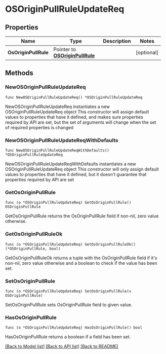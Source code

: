 # OSOriginPullRuleUpdateReq

## Properties

Name | Type | Description | Notes
------------ | ------------- | ------------- | -------------
**OsOriginPullRule** | Pointer to [**OSOriginPullRule**](OSOriginPullRule.md) |  | [optional] 

## Methods

### NewOSOriginPullRuleUpdateReq

`func NewOSOriginPullRuleUpdateReq() *OSOriginPullRuleUpdateReq`

NewOSOriginPullRuleUpdateReq instantiates a new OSOriginPullRuleUpdateReq object
This constructor will assign default values to properties that have it defined,
and makes sure properties required by API are set, but the set of arguments
will change when the set of required properties is changed

### NewOSOriginPullRuleUpdateReqWithDefaults

`func NewOSOriginPullRuleUpdateReqWithDefaults() *OSOriginPullRuleUpdateReq`

NewOSOriginPullRuleUpdateReqWithDefaults instantiates a new OSOriginPullRuleUpdateReq object
This constructor will only assign default values to properties that have it defined,
but it doesn't guarantee that properties required by API are set

### GetOsOriginPullRule

`func (o *OSOriginPullRuleUpdateReq) GetOsOriginPullRule() OSOriginPullRule`

GetOsOriginPullRule returns the OsOriginPullRule field if non-nil, zero value otherwise.

### GetOsOriginPullRuleOk

`func (o *OSOriginPullRuleUpdateReq) GetOsOriginPullRuleOk() (*OSOriginPullRule, bool)`

GetOsOriginPullRuleOk returns a tuple with the OsOriginPullRule field if it's non-nil, zero value otherwise
and a boolean to check if the value has been set.

### SetOsOriginPullRule

`func (o *OSOriginPullRuleUpdateReq) SetOsOriginPullRule(v OSOriginPullRule)`

SetOsOriginPullRule sets OsOriginPullRule field to given value.

### HasOsOriginPullRule

`func (o *OSOriginPullRuleUpdateReq) HasOsOriginPullRule() bool`

HasOsOriginPullRule returns a boolean if a field has been set.


[[Back to Model list]](../README.md#documentation-for-models) [[Back to API list]](../README.md#documentation-for-api-endpoints) [[Back to README]](../README.md)


